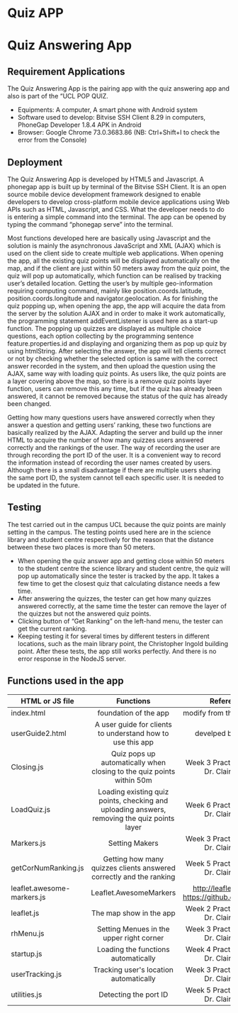 # Quiz APP
# Quiz Answering App


## Requirement Applications
The Quiz Answering App is the pairing app with the quiz answering app and also is part of the “UCL POP QUIZ. 
- Equipments: A computer, A smart phone with Android system
- Software used to develop: Bitvise SSH Client 8.29 in computers, PhoneGap Developer 1.8.4 APK in Android 
- Browser: Google Chrome 73.0.3683.86 (NB: Ctrl+Shift+I to check the error from the Console)

## Deployment
The Quiz Answering App is developed by HTML5 and Javascript. A phonegap app is built up by terminal of the Bitvise SSH Client. It is an open source mobile device development framework designed to enable developers to develop cross-platform mobile device applications using Web APIs such as HTML, Javascript, and CSS. What the developer needs to do is entering a simple command into the terminal. The app can be opened by typing the command “phonegap serve” into the terminal. 

Most functions developed here are basically using Javascript and the solution is mainly the asynchronous JavaScript and XML (AJAX) which is used on the client side to create multiple web applications. When opening the app, all the existing quiz points will be displayed automatically on the map, and if the client are just within 50 meters away from the quiz point, the quiz will pop up automatically, which function can be realised by tracking user’s detailed location. Getting the user’s by multiple geo-information requiring computing command, mainly like position.coords.latitude, position.coords.longitude and navigator.geolocation. As for finishing the quiz popping up, when opening the app, the app will acquire the data from the server by the solution AJAX and in order to make it work automatically, the programming statement addEventListener is used here as a start-up function. The popping up quizzes are displayed as multiple choice questions, each option collecting by the programming sentence feature.properties.id and displaying and organizing them as pop up quiz by using htmlString. After selecting the answer, the app will tell clients correct or not by checking whether the selected option is same with the correct answer recorded in the system, and then upload the question using the AJAX, same way with loading quiz points. As users like, the quiz points are a layer covering above the map, so there is a remove quiz points layer function, users can remove this any time, but if the quiz has already been answered, it cannot be removed because the status of the quiz has already been changed.

Getting how many questions users have answered correctly when they answer a question and getting users’ ranking, these two functions are basically realized by the AJAX. Adapting the server and build up the inner HTML to acquire the number of how many quizzes users answered correctly and the rankings of the user. The way of recording the user are through recording the port ID of the user. It is a convenient way to record the information instead of recording the user names created by users. Although there is a small disadvantage if there are multiple users sharing the same port ID, the system cannot tell each specific user. It is needed to be updated in the future.

## Testing
The test carried out in the campus UCL because the quiz points are mainly setting in the campus. The testing points used here are in the science library and student centre respectively for the reason that the distance between these two places is more than 50 meters.
- When opening the quiz answer app and getting close within 50 meters to the student centre the science library and student centre, the quiz will pop up automatically since the tester is tracked by the app. It takes a few time to get the closest quiz that calculating distance needs a few time. 
- After answering the quizzes, the tester can get how many quizzes answered correctly, at the same time the tester can remove the layer of the quizzes but not the answered quiz points. 
- Clicking button of “Get Ranking” on the left-hand menu, the tester can get the current ranking.
- Keeping testing it for several times by different testers in different locations, such as the main library point, the Christopher Ingold building point. 
After these tests, the app still works perfectly. And there is no error response in the NodeJS server.

## Functions used in the app
HTML or JS file       | Functions                       | Reference    | 
--------------------- | :--------------------------------------: | :-----------: |
|index.html |foundation of the app| modify from the phonegap|
userGuide2.html       | A user guide for clients to understand how to use this app  | develped by myself|
|Closing.js|Quiz pops up automatically when closing to the quiz points within 50m|Week 3 Practical, author: Dr. Claire Ellul|
LoadQuiz.js           | Loading existing quiz points, checking and uploading answers, removing the quiz points layer    | Week 6 Practical, author: Dr. Claire Ellul|
Markers.js            | Setting Makers                  |Week 3 Practical, author: Dr. Claire Ellul|
|getCorNumRanking.js|Getting how many quizzes clients answered correctly and the ranking|Week 5 Practical, author: Dr. Claire Ellul|
 leaflet.awesome-markers.js|Leaflet.AwesomeMarkers |http://leafletjs.com & https://github.com/lvoogdt |
 leaflet.js|The map show in the app|Week 2 Practical, author: Dr. Claire Ellul |
 rhMenu.js |Setting Menues in the upper right corner | Week 3 Practical, author: Dr. Claire Ellul|
 startup.js |Loading the functions automatically | Week 4 Practical, author: Dr. Claire Ellul|
 |userTracking.js|Tracking user's location automatically| Week 3 Practical, author: Dr. Claire Ellul|
 utilities.js |Detecting the port ID | Week 5 Practical, author: Dr. Claire Ellul|
 
 




























































